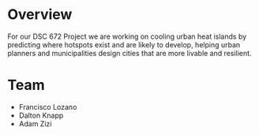 # Overview
For our DSC 672 Project we are working on cooling urban heat islands by predicting where hotspots exist and are likely to develop, helping urban planners and municipalities design cities that are more livable and resilient.


# Team
- Francisco Lozano
- Dalton Knapp
- Adam Zizi
